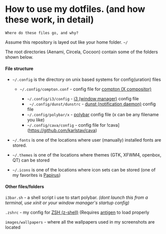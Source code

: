 # How to use my dotfiles. (and how these work, in detail)
 `Where do these files go, and why?`
 
 Assume this repository is layed out like your home folder. `~/`
 
 The root directories (Aenami, Circela, Cocoon)  contain some of the folders shown below.
  
#### File structure


* `~/.config` is the directory on unix based systems for config(uration) files
  * `~/.config/compton.conf` - config file for [compton (X compositor)](https://github.com/chjj/compton)

    * `~/.config/i3/config` - [i3 (window manager)](https://github.com/i3/i3) config file
    * ` ~/.config/dunst/dunstrc` - [dunst (notification daemon)](https://github.com/dunst-project/dunst) config file
    * `~/.config/polybar/x` - [polybar](https://github.com/polybar/polybar) config file (x can be any filename you like)
    * `~/.config/cava/config` - config file for !cava](https://github.com/karlstav/cava)
  
* `~/.fonts` is one of the locations where user (manually) installed fonts are stored.

* `~/.themes` is one of the locations where themes (GTK, XFWM4, openbox, QT) can be stored

* `~/.icons` is one of the locations where icon sets can be stored (one of my favorites is [Papirus](https://github.com/PapirusDevelopmentTeam/papirus-icon-theme))

#### Other files/folders

``i3bar.sh`` - a shell script i use to start polybar. *(dont launch this from a terminal, use xinit or your window manager's startup config)*

`.zshrc` - my config for [ZSH (z-shell)](https://github.com/zsh-users/zsh) (Requires [antigen](https://github.com/zsh-users/antigen) to load properly

``images/wallpapers`` - where all the wallpapers used in my screenshots are located
